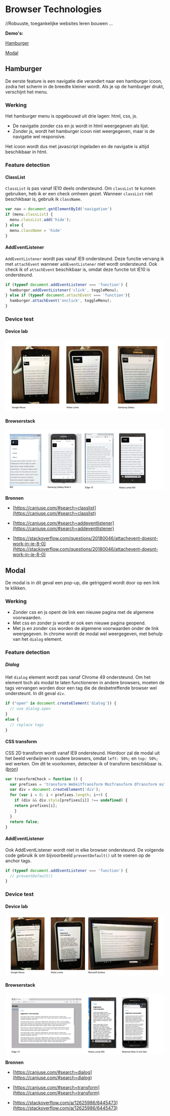 # Browser Technologies
//Robuuste, toegankelijke websites leren bouwen …

**Demo's:**

[Hamburger](https://viennam.github.io/browser-technologies/opdracht2/hamburger.html)

[Modal](https://viennam.github.io/browser-technologies/opdracht2/modal.html)

## Hamburger
De eerste feature is een navigatie die verandert naar een hamburger icoon, zodra het scherm in de breedte kleiner wordt. Als je op de hamburger drukt, verschijnt het menu.

### Werking
Het hamburger menu is opgebouwd uit drie lagen: html, css, js.
- De navigatie zonder css en js wordt in html weergegeven als lijst.
- Zonder js, wordt het hamburger icoon niet weergegeven, maar is de navigatie wel responsive.

Het icoon wordt dus met javascript ingeladen en de navigatie is altijd beschikbaar in html.

### Feature detection
#### ClassList
`ClassList` is pas vanaf IE10 deels ondersteund. Om `classList` te kunnen gebruiken, heb ik er een check omheen gezet. Wanneer `classList` niet beschikbaar is, gebruik ik `className`.

```javascript
var nav = document.getElementById('navigation')
if (menu.classList) {
  menu.classList.add('hide');
} else {
  menu.className = 'hide'
}
```
#### AddEventListener
`AddEventListener` wordt pas vanaf IE9 ondersteund. Deze functie vervang ik met `attachEvent` wanneer `addEventListener` niet wordt ondersteund. Ook check ik of `attachEvent` beschikbaar is, omdat deze functie tot IE10 is ondersteund.
```javascript
if (typeof document.addEventListener === 'function') {
  hamburger.addEventListener('click', toggleMenu);
} else if (typeof document.attachEvent === 'function'){
  hamburger.attachEvent('onclick', toggleMenu);
}
```

### Device test

#### Device lab
![hamburger devicelab](images/devicelab-hamburger.png "Device lab")

#### Browserstack
![hamburger browserstack](images/browserstack-hamburger.png "Browserstack")

**Bronnen**

- [https://caniuse.com/#search=classlist](https://caniuse.com/#search=classlist)

- [https://caniuse.com/#search=addeventlistener](https://caniuse.com/#search=addeventlistener)

- [https://stackoverflow.com/questions/20180046/attachevent-doesnt-work-in-ie-8-0](https://stackoverflow.com/questions/20180046/attachevent-doesnt-work-in-ie-8-0)

## Modal
De modal is in dit geval een pop-up, die getriggerd wordt door op een link te klikken. 

### Werking
- Zonder css en js opent de link een nieuwe pagina met de algemene voorwaarden.
- Met css en zonder js wordt er ook een nieuwe pagina geopend.
- Met js en zonder css worden de algemene voorwaarden onder de link weergegeven. In chrome wordt de modal wel weergegeven, met behulp van het `dialog` element.

### Feature detection
##### Dialog
Het `dialog` element wordt pas vanaf Chrome 49 ondersteund. Om het element toch als modal te laten functioneren in andere browsers, moeten de tags vervangen worden door een tag die de desbetreffende browser wel ondersteunt. In dit geval `div`.

```javascript
if ("open" in document.createElement('dialog')) {
  // use dialog.open
}
else {
  // replace tags
}
  ```

#### CSS transform
CSS 2D transform wordt vanaf IE9 ondersteund. Hierdoor zal de modal uit het beeld verdwijnen in oudere browsers, omdat `left: 50%;` en `top: 50%;` wel werken. Om dit te voorkomen, detecteer ik of transform beschikbaar is. ([bron](https://stackoverflow.com/a/12625986/6445473))

```javascript
var transformCheck = function () {
  var prefixes = 'transform WebkitTransform MozTransform OTransform msTransform'.split(' ');
  var div = document.createElement('div');
  for (var i = 0; i < prefixes.length; i++) {
    if (div && div.style[prefixes[i]] !== undefined) {
    return prefixes[i];
    }
  }
  return false;
}
```

#### AddEventListener 
Ook AddEventListener wordt niet in elke browser ondersteund. De volgende code gebruik ik om bijvoorbeeld `preventDefault()` uit te voeren op de anchor tags. 

```javascript
if (typeof document.addEventListener === 'function') {
  // preventDefault()
}
```

### Device test

#### Device lab
![modal devicelab](images/devicelab-modal.png "Device lab")

#### Browserstack
![modal browserstack](images/browserstack-modal.png "Browserstack")

**Bronnen**

- [https://caniuse.com/#search=dialog](https://caniuse.com/#search=dialog)

- [https://caniuse.com/#search=transform](https://caniuse.com/#search=transform)

- [https://stackoverflow.com/a/12625986/6445473](https://stackoverflow.com/a/12625986/6445473)
